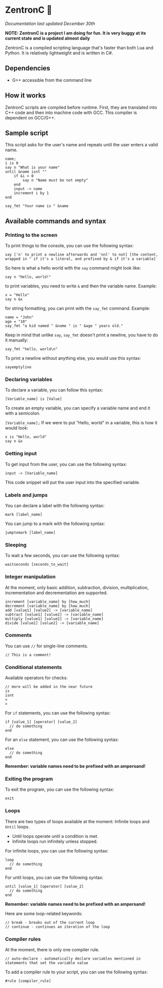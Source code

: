 # ZentronC 🚀
*Documentation last updated December 30th*

**NOTE: ZentronC is a project I am doing for fun. It is very buggy at its current state and is updated almost daily**

ZentronC is a compiled scripting language that's faster than both Lua and Python. It is relatively lightweight and is written in C#.

## Dependencies
* G++ accessible from the command line

## How it works
ZentronC scripts are compiled before runtime. First, they are translated into C++ code and then into machine code with GCC. This compiler is dependent on GCC/G++.

## Sample script
This script asks for the user's name and repeats until the user enters a valid name.
```zentronC
name;
i is 0
say n "What is your name"
until &name isnt ""
    if &i > 0
        say n "Name must be not empty"
    end
    input -> name
    increment i by 1
end

say_fmt "Your name is " &name
```

## Available commands and syntax
### Printing to the screen
To print things to the console, you can use the following syntax:
```zentronC
say ['n' to print a newline afterwards and 'nnl' to not] [the content, wrapped in " if it's a literal, and prefixed by & if it's a variable]
```

So here is what a hello world with the `say` command might look like:
```zentronC
say n "Hello, world!"
```
to print variables, you need to write `&` and then the variable name. Example:
```zentronC
x = "Hello"
say n &x
```
for string formatting, you can print with the `say_fmt` command. Example:
```zentronC
name = "John"
age = "10"
say_fmt "a kid named " &name " is " &age " years old."
```
Keep in mind that unlike `say`, `say_fmt` doesn't print a newline, you have to do it manually:
```zentronC
say_fmt "hello, world\n"
```
To print a newline without anything else, you would use this syntax:
```zentronC
sayemptyline
```

### Declaring variables
To declare a variable, you can follow this syntax:

`[Variable_name] is [Value]`

To create an empty variable, you can specify a variable name and end it with a semicolon.

`[Variable_name];`
If we were to put "Hello, world" in a variable, this is how it would look:
```zentronC
x is "Hello, world"
say n &x
```

### Getting input
To get input from the user, you can use the following syntax:
```zentronC
input -> [Variable_name]
```
This code snippet will put the user input into the specified variable.

### Labels and jumps
You can declare a label with the following syntax:
```zentronC
mark [label_name]
```
You can jump to a mark with the following syntax:
```zentronC
jumptomark [label_name]
```

### Sleeping
To wait a few seconds, you can use the following syntax:
```zentronC
waitseconds [seconds_to_wait]
```

### Integer manipulation
At the moment, only basic addition, subtraction, division, multiplication, incrementation and decrementation are supported.
```zentronC
increment [variable_name] by [how_much]
decrement [variable_name] by [how_much]
add [value1] [value2] -> [variable_name]
subtract [value1] [value2] -> [variable_name]
multiply [value1] [value2] -> [variable_name]
divide [value1] [value2] -> [variable_name]
```

### Comments
You can use `//` for single-line comments.
```zentronC
// This is a comment!
```

### Conditional statements
Available operators for checks:
```zentronC
// more will be added in the near future
is
isnt
<
>
```
For `if` statements, you can use the following syntax:
```zentronC
if [value_1] [operator] [value_2]
  // do something
end
```
For an `else` statement, you can use the following syntax:
```zentronC
else
  // do something
end
```
**Remember: variable names need to be prefixed with an ampersand!**

### Exiting the program
To exit the program, you can use the following syntax:
```zentronC
exit
```

### Loops
There are two types of loops available at the moment: Infinite loops and `Until` loops.

* Until loops operate until a condition is met.
* Infinite loops run infinitely unless stopped.

For infinite loops, you can use the following syntax:
```zentronC
loop
  // do something
end
```
For until loops, you can use the following syntax:

```zentronC
until [value_1] [operator] [value_2]
  // do something
end
```
**Remember: variable names need to be prefixed with an ampersand!**

Here are some loop-related keywords:
```zentronC
// break - breaks out of the current loop
// continue - continues an iteration of the loop
```

### Compiler rules
At the moment, there is only one compiler rule.
```zentronC
// auto-declare - automatically declare variables mentioned in statements that set the variable value
```
To add a compiler rule to your script, you can use the following syntax:
```zentronC
#rule [compiler_rule]
```
